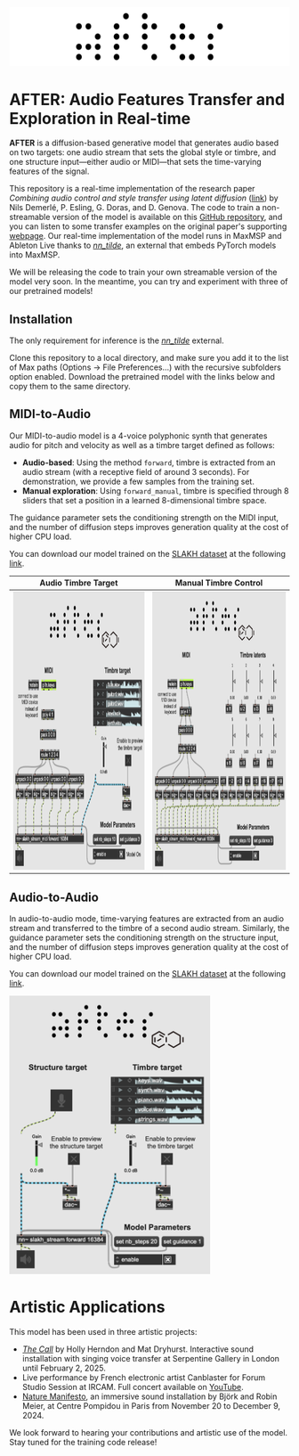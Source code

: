 ![After Logo](/docs/after_nobackground.png)

# AFTER: Audio Features Transfer and Exploration in Real-time

__AFTER__ is a diffusion-based generative model that generates audio based on two targets: one audio stream that sets the global style or timbre, and one structure input—either audio or MIDI—that sets the time-varying features of the signal.

This repository is a real-time implementation of the research paper _Combining audio control and style transfer using latent diffusion_ ([link](https://arxiv.org/abs/2408.00196)) by Nils Demerlé, P. Esling, G. Doras, and D. Genova. The code to train a non-streamable version of the model is available on this [GitHub repository](https://github.com/NilsDem/control-transfer-diffusion/), and you can listen to some transfer examples on the original paper's supporting [webpage](https://nilsdem.github.io/control-transfer-diffusion/). Our real-time implementation of the model runs in MaxMSP and Ableton Live thanks to [_nn_tilde_](https://github.com/acids-ircam/nn_tilde), an external that embeds PyTorch models into MaxMSP.

We will be releasing the code to train your own streamable version of the model very soon. In the meantime, you can try and experiment with three of our pretrained models!

## Installation

The only requirement for inference is the [_nn_tilde_](https://github.com/acids-ircam/nn_tilde) external.

Clone this repository to a local directory, and make sure you add it to the list of Max paths (Options -> File Preferences...) with the recursive subfolders option enabled. Download the pretrained model with the links below and copy them to the same directory.

## MIDI-to-Audio 

Our MIDI-to-audio model is a 4-voice polyphonic synth that generates audio for pitch and velocity as well as a timbre target defined as follows:
- __Audio-based__: Using the method `forward`, timbre is extracted from an audio stream (with a receptive field of around 3 seconds). For demonstration, we provide a few samples from the training set.
- __Manual exploration__: Using `forward_manual`, timbre is specified through 8 sliders that set a position in a learned 8-dimensional timbre space.

The guidance parameter sets the conditioning strength on the MIDI input, and the number of diffusion steps improves generation quality at the cost of higher CPU load.

You can download our model trained on the [SLAKH dataset](http://www.slakh.com/) at the following [link](https://nubo.ircam.fr/index.php/s/tHMmFmkF6kgn7ND/download).

Audio Timbre Target           |  Manual Timbre Control
:-------------------------:|:-------------------------:
<img src="docs/midi_to_audio.png"   height="500"/>| <img src="docs/midi_to_audio_manual.png"  height="500"/>

## Audio-to-Audio 

In audio-to-audio mode, time-varying features are extracted from an audio stream and transferred to the timbre of a second audio stream. Similarly, the guidance parameter sets the conditioning strength on the structure input, and the number of diffusion steps improves generation quality at the cost of higher CPU load.

You can download our model trained on the [SLAKH dataset](http://www.slakh.com/) at the following [link](https://nubo.ircam.fr/index.php/s/NCHZ5Q9aMsFxmyp/download).

<img src="docs/audio_to_audio.png"  height="500"/>

# Artistic Applications

This model has been used in three artistic projects:
- [_The Call_](https://www.serpentinegalleries.org/whats-on/holly-herndon-mat-dryhurst-the-call/) by Holly Herndon and Mat Dryhurst. Interactive sound installation with singing voice transfer at Serpentine Gallery in London until February 2, 2025.
- Live performance by French electronic artist Canblaster for Forum Studio Session at IRCAM. Full concert available on [YouTube](https://www.youtube.com/watch?v=0E9nNyz4pv4).
- [Nature Manifesto](https://www.centrepompidou.fr/fr/programme/agenda/evenement/dkTTgJv), an immersive sound installation by Björk and Robin Meier, at Centre Pompidou in Paris from November 20 to December 9, 2024.

We look forward to hearing your contributions and artistic use of the model. Stay tuned for the training code release!
